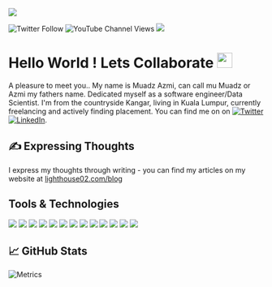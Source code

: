 ![](https://raw.githack.com/willofd02/Muadz_Azmi/master/header_banner.png)

![Twitter Follow](https://img.shields.io/twitter/follow/Muadzmi02?color=blue&label=Follow&logo=twitter&style=flat-square) ![YouTube Channel Views](https://img.shields.io/youtube/channel/views/UC6bxCRcJN9tVQRvsnM86lOA?style=social) ![](https://komarev.com/ghpvc/?username=willofd02&label=Profile+Views)


# Hello World ! Lets Collaborate <img src="https://raw.githack.com/willofd02/Muadz_Azmi/master/collaborator-handshake.gif" width="30px">

A pleasure to meet you.. My name is Muadz Azmi, can call mu Muadz or Azmi my fathers name. Dedicated myself as a software engineer/Data Scientist. I'm from the countryside Kangar, living in Kuala Lumpur, currently freelancing and actively finding placement. You can find me on on [![Twitter][1.1]][1] [![LinkedIn][1.2]][2].

## &#x270d; Expressing Thoughts

I express my thoughts through writing - you can find my articles on my website at [lighthouse02.com/blog](https:/lighthouse02.com/blog) 

##  Tools & Technologies 
![](https://img.shields.io/badge/OS-Linux-informational?style=flat&logo=linux&logoColor=white&color=FF4747)
![](https://img.shields.io/badge/Editor-Visual_Studio_Code-informational?style=flat&logo=visualstudiocode&logoColor=white&color=FF4747)
![](https://img.shields.io/badge/Editor-Google_Collab-informational?style=flat&logo=googlecolab&logoColor=white&color=FF4747)
![](https://img.shields.io/badge/Editor-Jupyter_Notebook-informational?style=flat&logo=jupyter&logoColor=white&color=FF4747)
![](https://img.shields.io/badge/Code-Python-informational?style=flat&logo=python&logoColor=white&color=FF4747)
![](https://img.shields.io/badge/Code-JavaScript-informational?style=flat&logo=javascript&logoColor=white&color=FF4747)
![](https://img.shields.io/badge/Shell-Bash-informational?style=flat&logo=gnu-bash&logoColor=white&color=FF4747)
![](https://img.shields.io/badge/Tools-PostgreSQL-informational?style=flat&logo=postgresql&logoColor=white&color=FF4747)
![](https://img.shields.io/badge/Tools-Docker-informational?style=flat&logo=docker&logoColor=white&color=FF4747)
![](https://img.shields.io/badge/Tools-Google_Cloud-informational?style=flat&logo=googlecloud&logoColor=white&color=FF4747)
![](https://img.shields.io/badge/Tools-Anaconda_Navigator-informational?style=flat&logo=anaconda&logoColor=white&color=FF4747)
![](https://img.shields.io/badge/Cloud-Amazon_AWS-informational?style=flat&logo=amazonaws&logoColor=white&color=FF4747)
![](https://img.shields.io/badge/Git-Git-informational?style=flat&logo=git&logoColor=white&color=FF4747)




## &#x1f4c8; GitHub Stats
![Metrics](https://metrics.lecoq.io/willofd02?template=classic&achievements=1&projects=1&isocalendar=1&languages=1&introduction=1&isocalendar.duration=half-year&languages.limit=8&languages.sections=most-used&languages.colors=github&languages.threshold=0%25&languages.indepth=false&languages.categories=markup%2C%20programming&languages.recent.categories=markup%2C%20programming&languages.recent.load=300&languages.recent.days=14&introduction.title=true&projects.limit=4&projects.descriptions=true&achievements.threshold=C&achievements.secrets=true&achievements.display=compact&achievements.limit=0&config.timezone=Asia%2FKuala_Lumpur)

<!-- Badge -->

[1.1]: https://img.shields.io/badge/Twitter-1DA1F2?style=for-the-badge&logo=twitter&logoColor=white 
[1.2]: https://img.shields.io/badge/LinkedIn-0077B5?style=for-the-badge&logo=linkedin&logoColor=white


<!-- links to my social media accounts -->

[1]: https://twitter.com/Muadzmi02
[2]: https://www.linkedin.com/in/muadz-azmi-8575aa153/